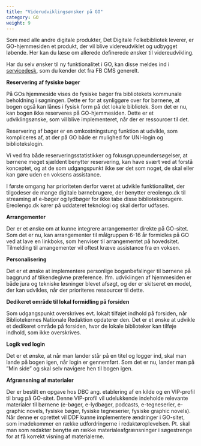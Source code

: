 ```yaml
---
title: "Viderudviklingsønsker på GO"
category: GO
weight: 9
---
```


Som med alle andre digitale produkter, Det Digitale Folkebibliotek leverer, er GO-hjemmesiden et produkt, der vil blive videreudviklet og udbygget løbende. Her kan du læse om allerede definerede ønsker til videreudvikling. 

Har du selv ønsker til ny funktionalitet i GO, kan disse meldes ind i [servicedesk](https://detdigitalefolkebibliotek.atlassian.net/servicedesk/customer/portal/4), som du kender det fra FB CMS generelt.  

 

**Reservering af fysiske bøger** 

På GOs hjemmeside vises de fysiske bøger fra bibliotekets kommunale beholdning i søgningen. Dette er for at synliggøre over for børnene, at bogen også kan lånes i fysisk form på det lokale bibliotek. Som det er nu, kan bogen ikke reserveres på GO-hjemmesiden. Dette er et udviklingsønske, som vil blive implementeret, når der er ressourcer til det.  

Reservering af bøger er en omkostningstung funktion at udvikle, som kompliceres af, at der på GO både er mulighed for UNI-login og bibliotekslogin.  

Vi ved fra både reserveringsstatistikker og fokusgruppeundersøgelser, at børnene meget sjældent benytter reservering, kan have svært ved at forstå konceptet, og at de som udgangspunkt ikke ser det som noget, de skal eller kan gøre uden en voksens assistance.  

I første omgang har prioriteten derfor været at udvikle funktionalitet, der tilgodeser de mange digitale børnebrugere, der benytter ereolengo.dk til streaming af e-bøger og lydbøger for ikke tabe disse biblioteksbrugere. Ereolengo.dk kører på uddateret teknologi og skal derfor udfases.  



**Arrangementer** 

Der er et ønske om at kunne integrere arrangementer direkte på GO-sitet. Som det er nu, kan arrangementer til målgruppen 6-16 år formidles på GO ved at lave en linkboks, som henviser til arrangementet på hovedsitet. Tilmelding til arrangementer vil oftest kræve assistance fra en voksen.  


 
**Personalisering** 

Det er et ønske at implementere personlige boganbefalinger til børnene på baggrund af tilkendegivne præference. Ifm. udviklingen af hjemmesiden er både jura og tekniske løsninger blevet afsøgt, og der er skitseret en model, der kan udvikles, når der prioriteres ressourcer til dette. 


 
**Dedikeret område til lokal formidling på forsiden** 

Som udgangspunkt overskrives evt. lokalt tilføjet indhold på forsiden, når Bibliotekernes Nationale Redaktion opdaterer den. Det er et ønske at udvikle et dedikeret område på forsiden, hvor de lokale biblioteker kan tilføje indhold, som ikke overskrives. 


 
**Logik ved login** 

Det er et ønske, at når man lander står på en titel og logger ind, skal man lande på bogen igen, når login er gennemført. Som det er nu, lander man på ”Min side” og skal selv navigere hen til bogen igen.  


 
**Afgrænsning af materialer** 

Der er bestilt en opgave hos DBC ang. etablering af en kilde og en VIP-profil til brug på GO-sitet. Denne VIP-profil vil udelukkende indeholde relevante materialer til børnene (e-bøger, e-lydbøger, podcasts, e-tegneserier, e-graphic novels, fysiske bøger, fysiske tegneserier, fysiske graphic novels). Når denne er oprettet vil DDF kunne implementere ændringer i GO-sitet, som imødekommer en række udfordringerne i redaktøroplevelsen. Pt. skal man som redaktør benytte en række materialeafgrænsninger i søgestrenge for at få korrekt visning af materialerne.
